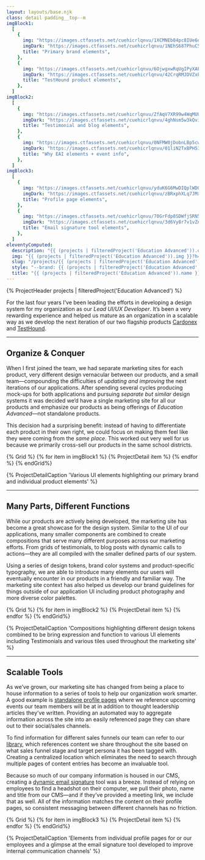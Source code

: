 ```yaml
---
layout: layouts/base.njk
class: detail padding__top--m
imgBlock1:
  [
    {
      img: "https://images.ctfassets.net/cuehicrlqnvu/1XCMNEb84pc8IUe6qXvu6y/793e360c201bbc5adc7d0728a26f7f17/eai-1.svg",
      imgDark: "https://images.ctfassets.net/cuehicrlqnvu/1NEhS687PhuC5M1Bjat3ne/22bb59681d2bc2769df366ee74360f84/eai-1-dark.svg",
      title: "Primary brand elements",
    },
    {
      img: "https://images.ctfassets.net/cuehicrlqnvu/6OjwgxwRqUgIPyXAEg312i/b4feb108a1071bd6a8eb3730bcd2809e/eai-2.svg",
      imgDark: "https://images.ctfassets.net/cuehicrlqnvu/42CrqRMJDVZxPKK6tKoo6o/4184e4bce94400a5fe371a3cf02341e2/eai-2-dark.svg",
      title: "TestHound product elements",
    },
  ]
imgBlock2:
  [
    {
      img: "https://images.ctfassets.net/cuehicrlqnvu/ZfAqV7XR99w4WqMUUVv63/bf9b16a54b75663f2e021dc9582d091e/eai-3.svg",
      imgDark: "https://images.ctfassets.net/cuehicrlqnvu/4ghNsm5w3kQvivtAGfxLsR/29d6c75325c480c37ae5638cd850f302/eai-3-dark.svg",
      title: "Testimonial and blog elements",
    },
    {
      img: "https://images.ctfassets.net/cuehicrlqnvu/0NFMW0jDobnLBp5cw0ucJ/420461607bb90911a5bf53cb962850ce/eai-4.svg",
      imgDark: "https://images.ctfassets.net/cuehicrlqnvu/01liN2TxBPH53G6uryxjjP/5a1bc33970694b17880c685defa0a180/eai-4-dark.svg",
      title: "Why EAI elements + event info",
    },
  ]
imgBlock3:
  [
    {
      img: "https://images.ctfassets.net/cuehicrlqnvu/yduK6G6MwDIQplWDQ1iOv/34dffa0bc5bfa7b94ec15074239d9723/eai-5.svg",
      imgDark: "https://images.ctfassets.net/cuehicrlqnvu/zBRxphXLq7JMxb6GBej9k/977b2fe08d3d751db09d4f549c816d90/eai-5-dark.svg",
      title: "Profile page elements",
    },
    {
      img: "https://images.ctfassets.net/cuehicrlqnvu/70GrFdp8SDWfjSRN50AQu5/8cccb2f12edff1455f6a02d929f9eeec/eai-6.svg",
      imgDark: "https://images.ctfassets.net/cuehicrlqnvu/3d6Vy8r7v1vZnPZo2iFUP3/1727aa6d3da66dc8dac98018f5a0e488/eai-6-dark.svg",
      title: "Email signature tool elements",
    },
  ]
eleventyComputed:
  description: "{{ (projects | filteredProject('Education Advanced')).description }}"
  img: "{{ (projects | filteredProject('Education Advanced')).img }}?h=630&w=1200&fit=fill&f=face"
  slug: "/projects/{{ (projects | filteredProject('Education Advanced')).slug }}/"
  style: "--brand: {{ (projects | filteredProject('Education Advanced')).hue }}"
  title: "{{ (projects | filteredProject('Education Advanced')).name }} • Jared Pendergraft"
---
```


{% ProjectHeader projects |  filteredProject('Education Advanced') %}

For the last four years I’ve been leading the efforts in developing a design system for my organization as our _Lead UI/UX Developer_. It’s been a very rewarding experience and helped us mature as an organization in a scalable way as we develop the next iteration of our two flagship products [Cardonex](https://educationadvanced.com/products/cardonex/) and [TestHound](https://educationadvanced.com/products/testhound/).

---

## Organize & Conquer

When I first joined the team, we had separate marketing sites for each product, very different design vernacular between our products, and a small team—compounding the difficulties of _updating and improving_ the next iterations of our applications. After spending several cycles producing mock-ups for both applications and pursuing _separate but similar_ design systems it was decided we’d have a single marketing site for all our products and emphasize our products as being offerings of _Education Advanced_—not standalone products.

This decision had a surprising benefit: instead of having to differentiate each product in their own right, we could focus on making them feel like they were coming from the _same place_. This worked out very well for us because we primarily cross-sell our products in the same school districts.

{% Grid %}
{% for item in imgBlock1 %}
{% ProjectDetail item %}
{% endfor %}
{% endGrid%}

{% ProjectDetailCaption 'Various UI elements highlighting our primary brand and individual product elements' %}

---

## Many Parts, Different Functions

While our products are actively being developed, the marketing site has become a great showcase for the design system. Similar to the UI of our applications, many smaller components are combined to create compositions that serve many different purposes across our marketing efforts. From grids of testimonials, to blog posts with dynamic calls to actions—they are all compiled with the smaller defined parts of our system.

Using a series of design tokens, brand color systems and product-specific typography, we are able to introduce many elements our users will eventually encounter in our products in a friendly and familiar way. The marketing site context has also helped us develop our brand guidelines for things outside of our application UI including product photography and more diverse color palettes.

{% Grid %}
{% for item in imgBlock2 %}
{% ProjectDetail item %}
{% endfor %}
{% endGrid%}

{% ProjectDetailCaption 'Compositions highlighting different design tokens combined to be bring expression and function to various UI elements including Testimonials and various tiles used throughout the marketing site' %}

---

## Scalable Tools

As we’ve grown, our marketing site has changed from being a place to house information to a series of tools to help our organization work smarter. A good example is [standalone profile pages](https://educationadvanced.com/team/operations/kelly-manlove/) where we reference upcoming events our team members will be at in addition to thought leadership articles they’ve written. Providing an automated way to aggregate information across the site into an easily referenced page they can share out to their social/sales channels.

To find information for different sales funnels our team can refer to our [library](https://educationadvanced.com/library/), which references content we share throughout the site based on what sales funnel stage and target persona it has been tagged with. Creating a centralized location which eliminates the need to search through multiple pages of content entries has become an invaluable tool.

Because so much of our company information is housed in our CMS, creating a [dynamic email signature](https://educationadvanced.com/email-signatures/) tool was a breeze. Instead of relying on employees to find a headshot on their computer, we pull their photo, name and title from our CMS—and if they’ve provided a meeting link, we include that as well. All of the information matches the content on their profile pages, so consistent messaging between different channels has no friction.

{% Grid %}
{% for item in imgBlock3 %}
{% ProjectDetail item %}
{% endfor %}
{% endGrid%}

{% ProjectDetailCaption 'Elements from individual profile pages for or our employees and a glimpse at the email signature tool developed to improve internal communication channels' %}
